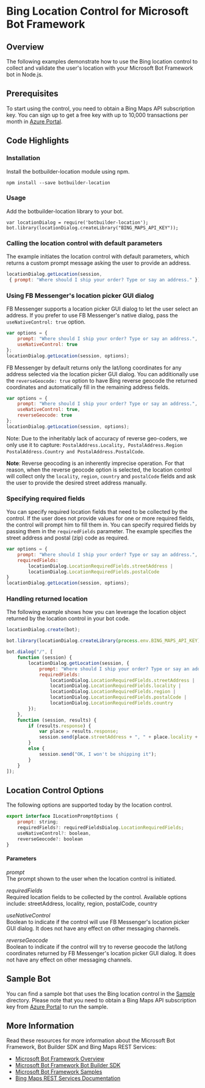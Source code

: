 # Bing Location Control for Microsoft Bot Framework

## Overview
The following examples demonstrate how to use the Bing location control to collect and validate the user's location with your Microsoft Bot Framework bot in Node.js.

## Prerequisites
To start using the control, you need to obtain a Bing Maps API subscription key. You can sign up to get a free key with up to 10,000 transactions per month in [Azure Portal](https://azure.microsoft.com/en-us/marketplace/partners/bingmaps/mapapis/).

## Code Highlights

### Installation
Install the botbuilder-location module using npm.

    npm install --save botbuilder-location
       
### Usage

Add the botbuilder-location library to your bot.

    var locationDialog = require('botbuilder-location');
    bot.library(locationDialog.createLibrary("BING_MAPS_API_KEY"));

### Calling the location control with default parameters
The example initiates the location control with default parameters, which returns a custom prompt message asking the user to provide an address. 

````JavaScript
locationDialog.getLocation(session,
 { prompt: "Where should I ship your order? Type or say an address." });
````

### Using FB Messenger's location picker GUI dialog 
FB Messenger supports a location picker GUI dialog to let the user select an address. If you prefer to use FB Messenger's native dialog,  pass the `useNativeControl: true` option.

````JavaScript
var options = {
    prompt: "Where should I ship your order? Type or say an address.",
    useNativeControl: true
};
locationDialog.getLocation(session, options);
````

FB Messenger by default returns only the lat/long coordinates for any address selected via the location picker GUI dialog. You can additionally use the `reverseGeocode: true` option to have Bing reverse geocode the returned coordinates and automatically fill in the remaining address fields. 

````JavaScript
var options = {
    prompt: "Where should I ship your order? Type or say an address.",
    useNativeControl: true,
    reverseGeocode: true
};
locationDialog.getLocation(session, options);
````

Note: Due to the inheritably lack of accuracy of reverse geo-coders, we only use it to capture: `PostalAddress.Locality, PostalAddress.Region PostalAddress.Country and PostalAddress.PostalCode`.

**Note**: Reverse geocoding is an inherently imprecise operation. For that reason, when the reverse geocode option is selected, the location control will collect only the `locality`, `region`, `country` and `postalCode` fields and ask the user to provide the desired street address manually. 

### Specifying required fields 
You can specify required location fields that need to be collected by the control. If the user does not provide values for one or more required fields, the control will prompt him to fill them in. You can specify required fields by passing them in the `requiredFields` parameter. The example specifies the street address and postal (zip) code as required. 

````JavaScript
var options = {
    prompt: "Where should I ship your order? Type or say an address.",
    requiredFields:
        locationDialog.LocationRequiredFields.streetAddress |
        locationDialog.LocationRequiredFields.postalCode
}
locationDialog.getLocation(session, options);
````

### Handling returned location
The following example shows how you can leverage the location object returned by the location control in your bot code. 

````JavaScript
locationDialog.create(bot);

bot.library(locationDialog.createLibrary(process.env.BING_MAPS_API_KEY));

bot.dialog("/", [
    function (session) {
        locationDialog.getLocation(session, {
            prompt: "Where should I ship your order? Type or say an address.",
            requiredFields: 
                locationDialog.LocationRequiredFields.streetAddress |
                locationDialog.LocationRequiredFields.locality |
                locationDialog.LocationRequiredFields.region |
                locationDialog.LocationRequiredFields.postalCode |
                locationDialog.LocationRequiredFields.country
        });
    },
    function (session, results) {
        if (results.response) {
            var place = results.response;
            session.send(place.streetAddress + ", " + place.locality + ", " + place.region + ", " + place.country + " (" + place.postalCode + ")");
        }
        else {
            session.send("OK, I won't be shipping it");
        }
    }
]);
````

## Location Control Options
The following options are supported today by the location control. 

````JavaScript
export interface ILocationPromptOptions {
    prompt: string;
    requiredFields?: requiredFieldsDialog.LocationRequiredFields;
    useNativeControl?: boolean,
    reverseGeocode?: boolean
}
````
#### Parameters

*prompt*    
The prompt shown  to the user when the location control is initiated. 

*requiredFields*    
Required location fields to be collected by the control. Available options include: streetAddress, locality, region, postalCode, country

*useNativeControl*    
Boolean to indicate if the control will use FB Messenger's location picker GUI dialog. It does not have any effect on other messaging channels. 

*reverseGeocode*    
Boolean to indicate if the control will try to reverse geocode the lat/long coordinates returned by FB Messenger's location picker GUI dialog. It does not have any effect on other messaging channels.

## Sample Bot
You can find a sample bot that uses the Bing location control in the [Sample](sample/) directory. Please note that you need to obtain a Bing Maps API subscription key from [Azure Portal](https://azure.microsoft.com/en-us/marketplace/partners/bingmaps/mapapis/) to run the sample.

## More Information
Read these resources for more information about the Microsoft Bot Framework, Bot Builder SDK and Bing Maps REST Services:

* [Microsoft Bot Framework Overview](https://docs.botframework.com/en-us/)
* [Microsoft Bot Framework Bot Builder SDK](https://github.com/Microsoft/BotBuilder)
* [Microsoft Bot Framework Samples](https://github.com/Microsoft/BotBuilder-Samples)
* [Bing Maps REST Services Documentation](https://msdn.microsoft.com/en-us/library/ff701713.aspx)


